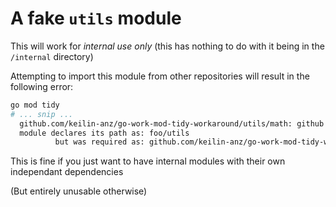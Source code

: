# A fake `utils` module

This will work for *internal use only* (this has nothing to do with it being in the `/internal` directory)

Attempting to import this module from other repositories will result in the following error:
```bash
go mod tidy
# ... snip ...
  github.com/keilin-anz/go-work-mod-tidy-workaround/utils/math: github.com/keilin-anz/go-work-mod-tidy-workaround/utils@v0.0.0-20221005091720-9ec42131e4a7: parsing go.mod:
  module declares its path as: foo/utils
          but was required as: github.com/keilin-anz/go-work-mod-tidy-workaround/utils
```

This is fine if you just want to have internal modules with their own independant dependencies

(But entirely unusable otherwise)

